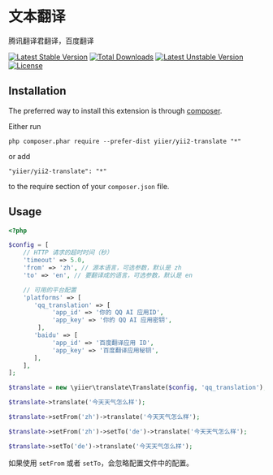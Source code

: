 文本翻译
====
腾讯翻译君翻译，百度翻译

[![Latest Stable Version](https://poser.pugx.org/yiier/yii2-translate/v/stable)](https://packagist.org/packages/yiier/yii2-translate) 
[![Total Downloads](https://poser.pugx.org/yiier/yii2-translate/downloads)](https://packagist.org/packages/yiier/yii2-translate) 
[![Latest Unstable Version](https://poser.pugx.org/yiier/yii2-translate/v/unstable)](https://packagist.org/packages/yiier/yii2-translate) 
[![License](https://poser.pugx.org/yiier/yii2-translate/license)](https://packagist.org/packages/yiier/yii2-translate)


Installation
------------

The preferred way to install this extension is through [composer](http://getcomposer.org/download/).

Either run

```
php composer.phar require --prefer-dist yiier/yii2-translate "*"
```

or add

```
"yiier/yii2-translate": "*"
```

to the require section of your `composer.json` file.


Usage
-----

```php
<?php

$config = [
    // HTTP 请求的超时时间（秒）
    'timeout' => 5.0,
    'from' => 'zh', // 源本语言，可选参数，默认是 zh
    'to' => 'en', // 要翻译成的语言，可选参数，默认是 en

    // 可用的平台配置
    'platforms' => [
       'qq_translation' => [
            'app_id' => '你的 QQ AI 应用ID',
            'app_key' => '你的 QQ AI 应用密钥',
        ],
       'baidu' => [
            'app_id' => '百度翻译应用 ID',
            'app_key' => '百度翻译应用秘钥',
       ],
    ],
];

$translate = new \yiier\translate\Translate($config, 'qq_translation');

$translate->translate('今天天气怎么样');

$translate->setFrom('zh')->translate('今天天气怎么样');

$translate->setFrom('zh')->setTo('de')->translate('今天天气怎么样');

$translate->setTo('de')->translate('今天天气怎么样');
```

如果使用 `setFrom` 或者 `setTo`，会忽略配置文件中的配置。